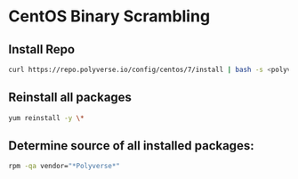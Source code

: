 # CentOS Binary Scrambling

## Install Repo

```sh
curl https://repo.polyverse.io/config/centos/7/install | bash -s <polyverse_scrambler_key>
```

## Reinstall all packages

```sh
yum reinstall -y \*
```

## Determine source of all installed packages:

```sh
rpm -qa vendor="*Polyverse*"
```
